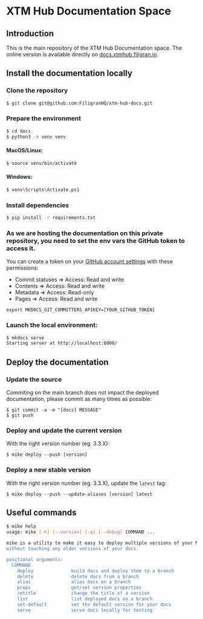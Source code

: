# XTM Hub Documentation Space

## Introduction

This is the main repository of the XTM Hub Documentation space. The online version is available directly on [docs.xtmhub.filigran.io](https://docs.xtmhub.filigran.io).

## Install the documentation locally

### Clone the repository
```sh
$ git clone git@github.com:FiligranHQ/xtm-hub-docs.git
```

### Prepare the environment
```sh
$ cd docs
$ python3 -m venv venv
```

#### MacOS/Linux:
```sh
$ source venv/bin/activate
```

#### Windows:
```sh
$ venv\Scripts\Activate.ps1
```

### Install dependencies
```sh
$ pip install -r requirements.txt
```

### As we are hosting the documentation on this private repository, you need to set the env vars the GitHub token to access it.
You can create a token on your [GitHub account settings](https://github.com/settings/tokens) with these permissions:
- Commit statuses => Access: Read and write
- Contents => Access: Read and write
- Metadata => Access: Read-only
- Pages => Access: Read and write

```
export MKDOCS_GIT_COMMITTERS_APIKEY=[YOUR_GITHUB_TOKEN]
```

### Launch the local environment:
```sh
$ mkdocs serve
Starting server at http://localhost:8000/
```

## Deploy the documentation

### Update the source

Commiting on the main branch does not impact the deployed documentation, please commit as many times as possible:
```
$ git commit -a -m "[docs] MESSAGE"
$ git push
```

### Deploy and update the current version

With the right version number (eg. 3.3.X):
```
$ mike deploy --push [version]
```

### Deploy a new stable version

With the right version number (eg. 3.3.X), update the `latest` tag:
```
$ mike deploy --push --update-aliases [version] latest
```

## Useful commands

```sh
$ mike help
usage: mike [-h] [--version] [-q] [--debug] COMMAND ...

mike is a utility to make it easy to deploy multiple versions of your MkDocs-powered docs to a Git branch, suitable for deploying to Github via gh-pages. It's designed to produce one version of your docs at a time. That way, you can easily deploy a new version
without touching any older versions of your docs.

positional arguments:
  COMMAND
    deploy              build docs and deploy them to a branch
    delete              delete docs from a branch
    alias               alias docs on a branch
    props               get/set version properties
    retitle             change the title of a version
    list                list deployed docs on a branch
    set-default         set the default version for your docs
    serve               serve docs locally for testing
```
